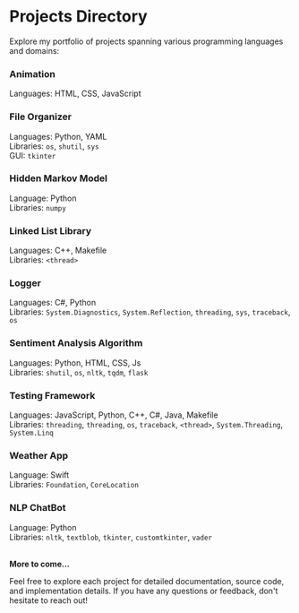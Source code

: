 # Projects Directory
Explore my portfolio of projects spanning various programming languages and domains:<br>

### Animation
Languages: HTML, CSS, JavaScript<br>

### File Organizer
Languages: Python, YAML<br>
Libraries: `os`, `shutil`, `sys`<br>
GUI: `tkinter`<br>

### Hidden Markov Model
Language: Python<br>
Libraries: `numpy`<br>

### Linked List Library
Languages: C++, Makefile<br>
Libraries: `<thread>`<br>

### Logger
Languages: C#, Python<br>
Libraries: `System.Diagnostics`, `System.Reflection`, `threading`, `sys`, `traceback`, `os`<br>

### Sentiment Analysis Algorithm
Languages: Python, HTML, CSS, Js <br>
Libraries: `shutil`, `os`, `nltk`, `tqdm`, `flask`<br>

### Testing Framework
Languages: JavaScript, Python, C++, C#, Java, Makefile <br>
Libraries: `threading`, `threading`, `os`, `traceback`, `<thread>`, `System.Threading`, `System.Linq` <br>

### Weather App
Language: Swift <br>
Libraries: `Foundation`, `CoreLocation` <br>

### NLP ChatBot
Language: Python <br>
Libraries: `nltk`, `textblob`, `tkinter`, `customtkinter`, `vader` <be>
<br>
<br>

**More to come...**<br>
  
Feel free to explore each project for detailed documentation, source code, and implementation details. If you have any questions or feedback, don't hesitate to reach out!
